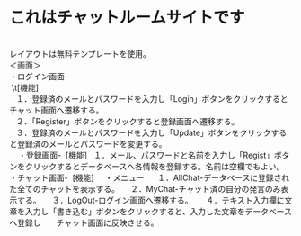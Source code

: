 # これはチャットルームサイトです
<br>
レイアウトは無料テンプレートを使用。
<br>
＜画面＞<br>
・ログイン画面-<br>
  \t[機能]<br>
    １．登録済のメールとパスワードを入力し「Login」ボタンをクリックするとチャット画面へ遷移する。<br>
    ２．「Register」ボタンをクリックすると登録画面へ遷移する。<br>
    ３．登録済のメールとパスワードを入力し「Update」ボタンをクリックすると登録済のメールとパスワードを変更する。<br>
    
・登録画面-
  [機能]
    １．メール、パスワードと名前を入力し「Regist」ボタンをクリックするとデータベースへ各情報を登録する。名前は空欄でもよい。
・チャット画面-
  [機能]
     ・メニュー
      １．AllChat-データベースに登録された全てのチャットを表示する。
      ２．MyChat-チャット済の自分の発言のみ表示する。
      ３．LogOut-ログイン画面へ遷移する。
      ４．テキスト入力欄に文章を入力し「書き込む」ボタンをクリックすると、入力した文章をデータベースへ登録し
        チャット画面に反映させる。
